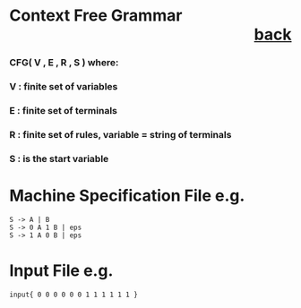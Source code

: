 # Context Free Grammar           <div style="text-align: right">[back](https://github.com/andrewkuhl/Automata)</div>

### CFG( V , E , R , S ) where:
### V : finite set of variables
### E : finite set of terminals
### R : finite set of rules, variable = string of terminals
### S : is the start variable

# Machine Specification File e.g.
```
S -> A | B
S -> 0 A 1 B | eps
S -> 1 A 0 B | eps
```

# Input File e.g.
```
input{ 0 0 0 0 0 0 1 1 1 1 1 1 }
```
